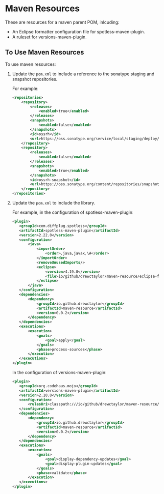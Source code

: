 # Maven Resources

These are resources for a maven parent POM, inlcuding:

* An Eclipse formatter configuration file for spotless-maven-plugin.
* A ruleset for versions-maven-plugin.

## To Use Maven Resources

To use maven resources:

1) Update the `pom.xml` to include a reference to the sonatype staging and snapshot repositories.

   For example:

    ```xml
    <repositories>
        <repository>
            <releases>
                <enabled>true</enabled>
            </releases>
            <snapshots>
                <enabled>false</enabled>
            </snapshots>
            <id>ossrh</id>
            <url>https://oss.sonatype.org/service/local/staging/deploy/maven2</url>
        </repository>
        <repository>
            <releases>
                <enabled>false</enabled>
            </releases>
            <snapshots>
                <enabled>true</enabled>
            </snapshots>
            <id>ossrh-snapshot</id>
            <url>https://oss.sonatype.org/content/repositories/snapshots</url>
        </repository>
    </repositories>
    ```

2) Update the `pom.xml` to include the library.

   For example, in the configuration of spotless-maven-plugin:

    ```xml
   <plugin>
       <groupId>com.diffplug.spotless</groupId>
       <artifactId>spotless-maven-plugin</artifactId>
       <version>2.22.0</version>
       <configuration>
           <java>
               <importOrder>
                   <order>,java,javax,\#</order>
               </importOrder>
               <removeUnusedImports/>
               <eclipse>
                   <version>4.19.0</version>
                   <file>io/github/drewctaylor/maven-resource/eclipse-formatter-config.xml</file>
               </eclipse>
           </java>
       </configuration>
       <dependencies>
           <dependency>
               <groupId>io.github.drewctaylor</groupId>
               <artifactId>maven-resource</artifactId>
               <version>0.0.2</version>
           </dependency>
       </dependencies>
       <executions>
           <execution>
               <goals>
                   <goal>apply</goal>
               </goals>
               <phase>process-sources</phase>
           </execution>
       </executions>
   </plugin>
   ```

   In the configuration of versions-maven-plugin:

    ```xml
   <plugin>
       <groupId>org.codehaus.mojo</groupId>
       <artifactId>versions-maven-plugin</artifactId>
       <version>2.10.0</version>
       <configuration>
           <rulesUri>classpath:///io/github/drewctaylor/maven-resource/ruleset.xml</rulesUri>
       </configuration>
       <dependencies>
           <dependency>
               <groupId>io.github.drewctaylor</groupId>
               <artifactId>maven-resource</artifactId>
               <version>0.0.2</version>
           </dependency>
       </dependencies>
       <executions>
           <execution>
               <goals>
                   <goal>display-dependency-updates</goal>
                   <goal>display-plugin-updates</goal>
               </goals>
               <phase>validate</phase>
           </execution>
       </executions>
   </plugin>
   ```